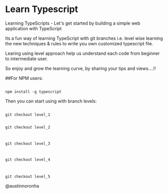 # Learn Typescript
Learning TypeScripts - Let's get started by building a simple web application with TypeScript

Its a fun way of learning TypeScript with git branches i.e. level wise learning the new techniques & rules
to write you own customized typescript file.

Learing using level approach help us understand each code from beginner to intermediate user.

So enjoy and grow the learning curve, by sharing your tips and views....!!

##For NPM users:

<code>
npm install -g typescript
</code>

Then you can start using with branch levels:

<code>
git checkout level_1

git checkout level_2

git checkout level_3

git checkout level_4

git checkout level_5
</code>

@austinnoronha
